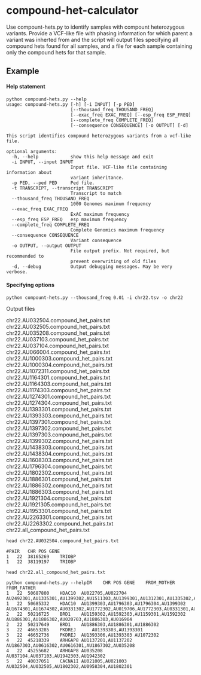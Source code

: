 # compound-het-calculator

Use compount-hets.py to identify samples with compount heterozygous variants.  Provide a VCF-like file with phasing information for which parent a variant was inherted from and the script will output files specifying all compound hets found for all samples, and a file for each sample containing only the compound hets for that sample.

## Example

#### Help statement
```
python compound-hets.py --help
usage: compound-hets.py [-h] [-i INPUT] [-p PED]
                        [--thousand_freq THOUSAND_FREQ]
                        [--exac_freq EXAC_FREQ] [--esp_freq ESP_FREQ]
                        [--complete_freq COMPLETE_FREQ]
                        [--consequence CONSEQUENCE] [-o OUTPUT] [-d]

This script identifies compound heterozygous variants from a vcf-like file.

optional arguments:
  -h, --help            show this help message and exit
  -i INPUT, --input INPUT
                        Input file. VCF-like file containing information about
                        variant inheritance.
  -p PED, --ped PED     Ped file.
  -t TRANSCRIPT, --transcript TRANSCRIPT
                        Transcript to match
  --thousand_freq THOUSAND_FREQ
                        1000 Genomes maximum frequency
  --exac_freq EXAC_FREQ
                        ExAC maximum frequency
  --esp_freq ESP_FREQ   esp maximum frequency
  --complete_freq COMPLETE_FREQ
                        Complete Genomics maximum frequency
  --consequence CONSEQUENCE
                        Variant consequence
  -o OUTPUT, --output OUTPUT
                        File output prefix. Not required, but recommended to
                        prevent overwriting of old files
  -d, --debug           Output debugging messages. May be very verbose.
```

#### Specifying options

```
python compount-hets.py --thousand_freq 0.01 -i chr22.tsv -o chr22
```

Output files

chr22.AU032504.compound_het_pairs.txt
chr22.AU032505.compound_het_pairs.txt
chr22.AU035208.compound_het_pairs.txt
chr22.AU037103.compound_het_pairs.txt
chr22.AU037104.compound_het_pairs.txt
chr22.AU066004.compound_het_pairs.txt
chr22.AU1000303.compound_het_pairs.txt
chr22.AU1000304.compound_het_pairs.txt
chr22.AU1072311.compound_het_pairs.txt
chr22.AU1164301.compound_het_pairs.txt
chr22.AU1164303.compound_het_pairs.txt
chr22.AU1174303.compound_het_pairs.txt
chr22.AU1274301.compound_het_pairs.txt
chr22.AU1274304.compound_het_pairs.txt
chr22.AU1393301.compound_het_pairs.txt
chr22.AU1393303.compound_het_pairs.txt
chr22.AU1397301.compound_het_pairs.txt
chr22.AU1397302.compound_het_pairs.txt
chr22.AU1397303.compound_het_pairs.txt
chr22.AU1399302.compound_het_pairs.txt
chr22.AU1438303.compound_het_pairs.txt
chr22.AU1438304.compound_het_pairs.txt
chr22.AU1608303.compound_het_pairs.txt
chr22.AU1796304.compound_het_pairs.txt
chr22.AU1802302.compound_het_pairs.txt
chr22.AU1886301.compound_het_pairs.txt
chr22.AU1886302.compound_het_pairs.txt
chr22.AU1886303.compound_het_pairs.txt
chr22.AU1921304.compound_het_pairs.txt
chr22.AU1921305.compound_het_pairs.txt
chr22.AU1953301.compound_het_pairs.txt
chr22.AU2263301.compound_het_pairs.txt
chr22.AU2263302.compound_het_pairs.txt
chr22.all_compound_het_pairs.txt

``` 
head chr22.AU032504.compound_het_pairs.txt

#PAIR	CHR	POS	GENE
1	22	38165269	TRIOBP
1	22	38119197	TRIOBP
```

```
head chr22.all_compound_het_pairs.txt

python compound-hets.py --helpIR	CHR	POS	GENE	FROM_MOTHER	FROM_FATHER
1	22	50687800	HDAC10	AU022705,AU022704	AU2492301,AU1335301,AU1399302,AU1511303,AU1399301,AU1312301,AU1335302,AU1312302,AU1433303,AU1312303
1	22	50685332	HDAC10	AU1399303,AU1796303,AU1796304,AU1399302	AU1674301,AU1674302,AU0331302,AU1772302,AU019706,AU1772303,AU0331301,AU1772301,AU1820303
2	22	50216725	BRD1	AU1159302,AU1592303,AU1159301,AU1592302	AU1886301,AU1886302,AU020703,AU1886303,AU016904
2	22	50217649	BRD1	AU1886303,AU1886301,AU1886302
3	22	46653285	PKDREJ		AU1393303,AU1393301
3	22	46652736	PKDREJ	AU1393306,AU1393303	AU1072302
4	22	45218339	ARHGAP8	AU1137201,AU1137202	AU1867303,AU0616302,AU0616301,AU1867302,AU035208
4	22	45255682	ARHGAP8	AU035208	AU037104,AU037103,AU1942303,AU1942302
5	22	40037051	CACNA1I	AU021005,AU021003	AU032504,AU032505,AU1802302,AU0958304,AU1802301

```

